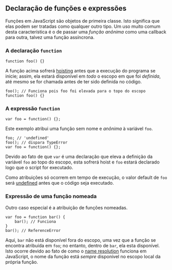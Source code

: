 ## Declaração de funções e expressões

Funções em JavaScript são objetos de primeira classe. Isto significa que elas
podem ser tratadas como qualquer outro tipo. Um uso muito comum desta característica é
o de passar uma *função anônima* como uma callback para outra, talvez uma função assíncrona.

### A declaração `function`

    function foo() {}

A função acima sofrerá [hoisting](#function.scopes) antes que a execução do programa se inicie; assim,
ela estará disponível em *todo* o escopo em que foi *definida*, até mesmo se for chamada antes de ter
sido definida no código. 

    foo(); // Funciona pois foo foi elevada para o topo do escopo
    function foo() {}

### A expressão `function`

    var foo = function() {};

Este exemplo atribui uma função sem nome e *anônima* à variável `foo`. 

    foo; // 'undefined'
    foo(); // dispara TypeError
    var foo = function() {};

Devido ao fato de que `var` é uma declaração que eleva a definição da variável `foo` ao topo do escopo, esta sofrerá hoist e `foo` estará declarado logo que o script for executado.

Como atribuições só ocorrem em tempo de execução, o valor default de `foo` 
será [undefined](#core.undefined) antes que o código seja executado.

### Expressão de uma função nomeada

Outro caso especial é a atribuição de funções nomeadas.

    var foo = function bar() {
        bar(); // Funciona
    }
    bar(); // ReferenceError

Aqui, `bar` não está disponível fora do escopo, uma vez que a função se encontra atribuída 
em `foo`; no entanto, dentro de `bar`, ela esta disponível. Isto ocorre devido ao fato de 
como o [name resolution](#function.scopes) funciona em JavaScript, o nome da função está *sempre*
disponível no escopo local da própria função.


